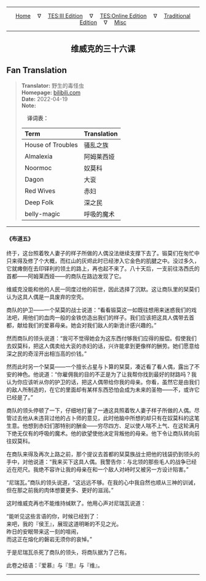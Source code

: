 
---

<!-- Jekyll Page Links -->

<center>
<a href="../../../../../../index.html">Home</a>
&emsp;&nabla;&emsp;
<a href="../../../../../index-tes3.html">TES:III Edition</a>
&emsp;&nabla;&emsp;
<a href="../../../../../index-teso.html">TES:Online Edition</a>
&emsp;&nabla;&emsp;
<a href="../../../../../index-traditional.html">Traditional Edition</a>
&emsp;&nabla;&emsp;
<a href="../../../../../index-misc.html">Misc</a>
</center>

<!-- Markdown Body Below: -->

---

<center>
<h2><span style="font-family:SimSun">维威克的三十六课</span></h2>
</center>

## Fan Translation

> __Translator:__ 野生的毒怪虫\
> __Homepage:__ [bilibili.com][1]\
> __Date:__ 2022-04-19\
> __Note:__
>
> &emsp;__译词表：__
>
> | Term                               | Translation |
> |:-----------------------------------|:------------|
> | House of Troubles                  | 骚乱之族 |
> | Almalexia                          | 阿姆莱西娅 |
> | Noormoc                            | 奴莫科 |
> | Dagon                              | 大衮 |
> | Red Wives                          | 赤妇 |
> | Deep Folk                          | 深之民 |
> | belly-magic                        | 呼吸的魔术 |

[1]: https://www.bilibili.com/read/cv16511002/

---

#### 《布道五》

终于，这台照着牧人妻子的样子所做的人偶没法继续支撑下去了。锻莫们在匆忙中只来得及修了个大概，而红山的灰烬此时已经渗入它金色的肌腱之中。没过多久，它就瘫倒在去印铎利的领土的路上，再也起不来了。八十天后，一支前往洛西氏的首都——阿姆莱西娅——的商队在路边发现了它。

维威克没能和他的人民一同度过他的前世，因此选择了沉默。这让商队里的栞莫们认为这具人偶是一具废弃的空壳。

商队的护卫——一个栞莫的战士说道：“看看锻莫这一如既往想用来迷惑我们的戏法吧，用他们的血肉一般的金铁仿造出我们的样子。我们应该把这具人偶带去首都，献给我们的爱慕母亲。她会对我们敌人的新诡计感兴趣的。”

然而商队的领头说道：“我可不觉得她会为这东西付够我们应得的报偿。假使我们去奴莫科，把这人偶卖给大衮的赤妇的话，兴许能拿到更像样的酬劳。她们愿意给深之民的奇淫开出相当高的价钱。”

然而此时另一个栞莫——一个擅长占星与卜算的栞莫，凑近看了看人偶，露出了不安的神色。他说道：“你雇佣我的目的不正是为了让我帮你找到最好的财路吗？我认为你应该听从你的护卫的话，把这人偶带给你我的母亲。你看，虽然它是由我们的敌人所制造的，在它的里面却有某样东西恐怕会成为未来的圣物——不，或许它已经是了。”

商队的领头停顿了一下，仔细地打量了一通这具照着牧人妻子样子所做的人偶。尽管过去他从未违背过他的占卜师的意见，此时他脑中所想的却只有在奴莫科的这笔生意。他想到赤妇们那特别的酬金——穷尽四方、足以使人喘不上气、在这轮满月下绝无仅有的呼吸的魔术。他的欲望使他决定背叛他的母亲。他下令让商队转向前往奴莫科。

在商队来得及再次上路之前，那个提议去首都的栞莫族战士把他的钱袋扔到领头的手中，对他说道：“我来买下这具人偶。我警告你：与北领的那些毛人的战争已经近在咫尺。我绝不容许让我的母亲在和一个敌人对峙时又被另一方设计陷害。”

“尼瑞瓦。”商队的领头说道，“这远远不够。在我的心中我自然也顺从三神的训诫，但在那之前我的肉体想要更多、更好的滋润。”

这时维威克再也不能维持缄默了。他用心声对尼瑞瓦说道：

“能听见这些言语的你，时候已经到了：\
来吧，我的『侯王』，展现这道明晰的不见之光。\
昨日的安眠带来这一刻的喧闹，\
而这正在熔化的磐岩无须你的哀悼。”

于是尼瑞瓦杀死了商队的领头，将商队据为了己有。

此卷之结语：『爱慕』与『思』与『维』。

---
